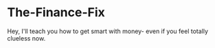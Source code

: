 # The-Finance-Fix
Hey, I'll teach you how to get smart with money- even if you feel totally clueless now.
